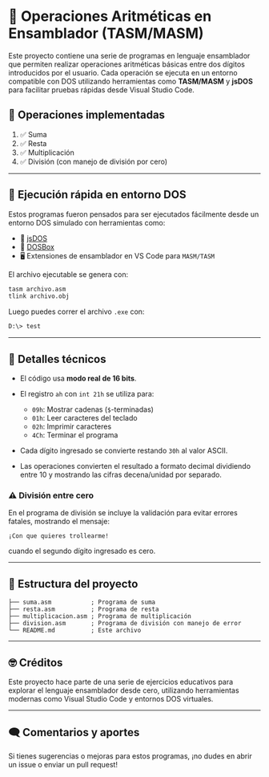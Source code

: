 # 🧮 Operaciones Aritméticas en Ensamblador (TASM/MASM)

Este proyecto contiene una serie de programas en lenguaje ensamblador que permiten realizar operaciones aritméticas básicas entre dos dígitos introducidos por el usuario. Cada operación se ejecuta en un entorno compatible con DOS utilizando herramientas como **TASM/MASM** y **jsDOS** para facilitar pruebas rápidas desde Visual Studio Code.

## 📌 Operaciones implementadas

1. ✅ Suma
2. ✅ Resta
3. ✅ Multiplicación
4. ✅ División (con manejo de división por cero)

---

## 🚀 Ejecución rápida en entorno DOS

Estos programas fueron pensados para ser ejecutados fácilmente desde un entorno DOS simulado con herramientas como:

- 💾 [jsDOS](https://js-dos.com/)
- 🧰 [DOSBox](https://www.dosbox.com/)
- 🖥️ Extensiones de ensamblador en VS Code para `MASM/TASM`

El archivo ejecutable se genera con:

```sh
tasm archivo.asm
tlink archivo.obj
```

Luego puedes correr el archivo `.exe` con:

```sh
D:\> test
```

---

## 🧠 Detalles técnicos

- El código usa **modo real de 16 bits**.
- El registro `ah` con `int 21h` se utiliza para:
  - `09h`: Mostrar cadenas (`$`-terminadas)
  - `01h`: Leer caracteres del teclado
  - `02h`: Imprimir caracteres
  - `4Ch`: Terminar el programa

- Cada dígito ingresado se convierte restando `30h` al valor ASCII.
- Las operaciones convierten el resultado a formato decimal dividiendo entre 10 y mostrando las cifras decena/unidad por separado.

### ⚠️ División entre cero

En el programa de división se incluye la validación para evitar errores fatales, mostrando el mensaje:

```
¡Con que quieres trollearme!
```

cuando el segundo dígito ingresado es cero.

---

## 📂 Estructura del proyecto

```
├── suma.asm           ; Programa de suma
├── resta.asm          ; Programa de resta
├── multiplicacion.asm ; Programa de multiplicación
├── division.asm       ; Programa de división con manejo de error
└── README.md          ; Este archivo
```

---

## 🤓 Créditos

Este proyecto hace parte de una serie de ejercicios educativos para explorar el lenguaje ensamblador desde cero, utilizando herramientas modernas como Visual Studio Code y entornos DOS virtuales.

---

## 🗨️ Comentarios y aportes

Si tienes sugerencias o mejoras para estos programas, ¡no dudes en abrir un issue o enviar un pull request!
